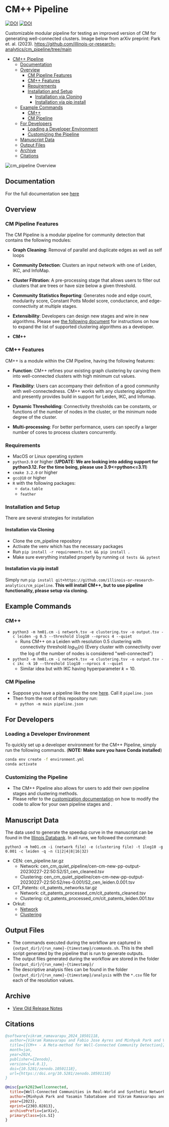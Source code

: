 # CM++ Pipeline

[![DOI](https://joss.theoj.org/papers/10.21105/joss.06073/status.svg)](https://doi.org/10.21105/joss.06073)
[![DOI](https://zenodo.org/badge/599799149.svg)](https://zenodo.org/doi/10.5281/zenodo.10076513)

Customizable modular pipeline for testing an improved version of CM for generating well-connected clusters. Image below from arXiv preprint: Park et. al. (2023). https://github.com/illinois-or-research-analytics/cm_pipeline/tree/main

- [CM++ Pipeline](#cm-pipeline)
  - [Documentation](#documentation)
  - [Overview](#overview)
    - [CM Pipeline Features](#cm-pipeline-features)
    - [CM++ Features](#cm-features)
    - [Requirements](#requirements)
    - [Installation and Setup](#installation-and-setup)
      - [Installation via Cloning](#installation-via-cloning)
      - [Installation via pip install](#installation-via-pip-install)
  - [Example Commands](#example-commands)
    - [CM++](#cm)
    - [CM Pipeline](#cm-pipeline-1)
  - [For Developers](#for-developers)
    - [Loading a Developer Environment](#loading-a-developer-environment)
    - [Customizing the Pipeline](#customizing-the-pipeline)
  - [Manuscript Data](#manuscript-data)
  - [Output Files](#output-files)
  - [Archive](#archive)
  - [Citations](#citations)

![cm_pipeline Overview](figures/cm_pp_overview.png)

## Documentation

For the full documentation see [here](https://illinois-or-research-analytics.github.io/cm_pipeline/)

## Overview

### CM Pipeline Features

The CM Pipeline is a modular pipeline for community detection that contains the following modules:

- **Graph Cleaning**: Removal of parallel and duplicate edges as well as self loops

- **Community Detection**: Clusters an input network with one of Leiden, IKC, and InfoMap. 

- **Cluster Filtration**: A pre-processing stage that allows users to filter out clusters that are trees or have size below a given threshold.

- **Community Statistics Reporting**: Generates node and edge count, modularity score, Constant Potts Model score, conductance, and edge-connectivity at multiple stages.

- **Extensibility**: Developers can design new stages and wire in new algorithms. Please see [the following document](pipeline_customization.md) for instructions on how to expand the list of supported clustering algorithms as a developer.

- **CM++**

### CM++ Features

CM++ is a module within the CM Pipeline, having the following features:

- **Function**: CM++ refines your existing graph clustering by carving them into well-connected clusters with high minimum cut values.

- **Flexibility**: Users can accompany their definition of a good community with well-connectedness. CM++ works with any clustering algorithm and presently provides build in support for Leiden, IKC, and Infomap.

- **Dynamic Thresholding**: Connectivity thresholds can be constants, or functions of the number of nodes in the cluster, or the minimum node degree of the cluster.

- **Multi-processing**: For better performance, users can specify a larger number of cores to process clusters concurrently.

### Requirements

- MacOS or Linux operating system
- `python3.9` or higher (**UPDATE: We are looking into adding support for python3.12. For the time being, please use 3.9<=python<=3.11**)
- `cmake 3.2.0` or higher
- `gcc@10` or higher
- `R` with the following packages:
  -  `data.table`
  -  `feather`

### Installation and Setup

There are several strategies for installation

#### Installation via Cloning

- Clone the cm_pipeline repository
- Activate the venv which has the necessary packages
- Run `pip install -r requirements.txt && pip install .`
- Make sure everything installed properly by running `cd tests && pytest`

#### Installation via pip install

Simply run `pip install git+https://github.com/illinois-or-research-analytics/cm_pipeline`. **This will install CM++, but to use pipeline functionality, please setup via cloning.**

## Example Commands

### CM++

- `python3 -m hm01.cm -i network.tsv -e clustering.tsv -o output.tsv -c leiden -g 0.5 --threshold 1log10 --nprocs 4 --quiet`
  - Runs CM++ on a Leiden with resolution 0.5 clustering with connectivity threshold $log_{10}(n)$ (Every cluster with connectivity over the log of the number of nodes is considered "well-connected")
- `python3 -m hm01.cm -i network.tsv -e clustering.tsv -o output.tsv -c ikc -k 10 --threshold 1log10 --nprocs 4 --quiet`
  - Similar idea but with IKC having hyperparameter $k=10$.

### CM Pipeline

- Suppose you have a pipeline like the one [here](examples/leiden.json). Call it `pipeline.json`
- Then from the root of this repository run:
  - `python -m main pipeline.json`

## For Developers

### Loading a Developer Environment

To quickly set up a developer environment for the CM++ Pipeline, simply run the following commands. (**NOTE: Make sure you have Conda installed**)

```bash
conda env create -f environment.yml
conda activate 
```

### Customizing the Pipeline

- The CM++ Pipeline also allows for users to add their own pipeline stages and clustering methods.
- Please refer to the [customization documentation](docs/pipeline_customization.md) on how to modify the code to allow for your own pipeline stages and .

## Manuscript Data

The data used to generate the speedup curve in the manuscript can be found in the [Illinois Databank](https://databank.illinois.edu/datasets/IDB-0908742). In all runs, we followed the command:

```python3 -m hm01.cm -i (network file) -e (clustering file) -t 1log10 -g 0.001 -c leiden -q -n (1|2|4|8|16|32)```

- CEN: cen_pipeline.tar.gz
  - Network: cen_cm_quiet_pipeline/cen-cm-new-pp-output-20230227-22:50:52/S1_cen_cleaned.tsv
  - Clustering: cen_cm_quiet_pipeline/cen-cm-new-pp-output-20230227-22:50:52/res-0.001/S2_cen_leiden.0.001.tsv
- CIT_Patents: cit_patents_networks.tar.gz
  - Network: cit_patents_processed_cm/cit_patents_cleaned.tsv
  - Clustering: cit_patents_processed_cm/cit_patents_leiden.001.tsv
- Orkut:
  - [Network](https://doi.org/10.6084/m9.figshare.24859140.v1)
  - [Clustering](https://doi.org/10.6084/m9.figshare.24860562.v1)

## Output Files

- The commands executed during the workflow are captured in `{output_dir}/{run_name}-{timestamp}/commands.sh`. This is the shell script generated by the pipeline that is run to generate outputs.
- The output files generated during the workflow are stored in the folder `{output_dir}/{run_name}-{timestamp}/`
- The descriptive analysis files can be found in the folder `{output_dir}/{run_name}-{timestamp}/analysis` with the `*.csv` file for each of the resolution values.

## Archive

- [View Old Release Notes](https://github.com/illinois-or-research-analytics/cm_pipeline/releases)

## Citations

```bibtex
@software{vikram_ramavarapu_2024_10501118,
  author={Vikram Ramavarapu and Fabio Jose Ayres and Minhyuk Park and Vidya Kamath P and João Alfredo Cardoso Lamy and Tandy Warnow and George Chacko},
  title={{CM++ - A Meta-method for Well-Connected Community Detection}},
  month=jan,
  year=2024,
  publisher={Zenodo},
  version={v4.0.1},
  doi={10.5281/zenodo.10501118},
  url={https://doi.org/10.5281/zenodo.10501118}
}

@misc{park2023wellconnected,
  title={Well-Connected Communities in Real-World and Synthetic Networks}, 
  author={Minhyuk Park and Yasamin Tabatabaee and Vikram Ramavarapu and Baqiao Liu and Vidya Kamath Pailodi and Rajiv Ramachandran and Dmitriy Korobskiy and Fabio Ayres and George Chacko and Tandy Warnow},
  year={2023},
  eprint={2303.02813},
  archivePrefix={arXiv},
  primaryClass={cs.SI}
}
```
